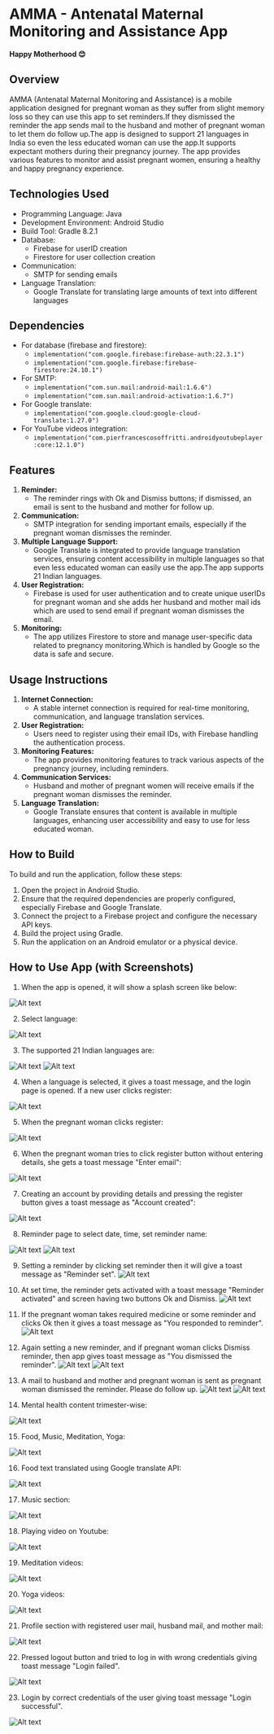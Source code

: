 # AMMA - Antenatal Maternal Monitoring and Assistance App

**Happy Motherhood 😊**

## Overview
AMMA (Antenatal Maternal Monitoring and Assistance) is a mobile application designed for pregnant woman as they suffer from slight memory loss so they can use this app to set reminders.If they dismissed the reminder the app sends mail to the husband and mother of pregnant woman to let them do follow up.The app is designed to support 21 languages in India so even the less educated woman can use the app.It supports expectant mothers during their pregnancy journey. The app provides various features to monitor and assist pregnant women, ensuring a healthy and happy pregnancy experience.

## Technologies Used
- Programming Language: Java
- Development Environment: Android Studio
- Build Tool: Gradle 8.2.1
- Database:
  - Firebase for userID creation
  - Firestore for user collection creation
- Communication:
  - SMTP for sending emails
- Language Translation:
  - Google Translate for translating large amounts of text into different languages

## Dependencies
- For database (firebase and firestore):
  - `implementation("com.google.firebase:firebase-auth:22.3.1")`
  - `implementation("com.google.firebase:firebase-firestore:24.10.1")`
- For SMTP:
  - `implementation("com.sun.mail:android-mail:1.6.6")`
  - `implementation("com.sun.mail:android-activation:1.6.7")`
- For Google translate:
  - `implementation("com.google.cloud:google-cloud-translate:1.27.0")`
- For YouTube videos integration:
  - `implementation("com.pierfrancescosoffritti.androidyoutubeplayer:core:12.1.0")`

## Features
1. **Reminder:**
   - The reminder rings with Ok and Dismiss buttons; if dismissed, an email is sent to the husband and mother for follow up.
2. **Communication:**
   - SMTP integration for sending important emails, especially if the pregnant woman dismisses the reminder.
3. **Multiple Language Support:**
   - Google Translate is integrated to provide language translation services, ensuring content accessibility in multiple languages so that even less educated woman can easily use the app.The app supports 21 Indian languages.
4. **User Registration:**
   - Firebase is used for user authentication and to create unique userIDs for pregnant woman and she adds her husband and mother mail ids which are used to send email if pregnant woman dismisses the email.
5. **Monitoring:**
   - The app utilizes Firestore to store and manage user-specific data related to pregnancy monitoring.Which is handled by Google so the data is safe and secure.

## Usage Instructions
1. **Internet Connection:**
   - A stable internet connection is required for real-time monitoring, communication, and language translation services.
2. **User Registration:**
   - Users need to register using their email IDs, with Firebase handling the authentication process.
3. **Monitoring Features:**
   - The app provides monitoring features to track various aspects of the pregnancy journey, including reminders.
4. **Communication Services:**
   - Husband and mother of pregnant women will receive emails if the pregnant woman dismisses the reminder.
5. **Language Translation:**
   - Google Translate ensures that content is available in multiple languages, enhancing user accessibility and easy to use for less educated woman.

## How to Build
To build and run the application, follow these steps:
1. Open the project in Android Studio.
2. Ensure that the required dependencies are properly configured, especially Firebase and Google Translate.
3. Connect the project to a Firebase project and configure the necessary API keys.
4. Build the project using Gradle.
5. Run the application on an Android emulator or a physical device.

## How to Use App (with Screenshots)
1. When the app is opened, it will show a splash screen like below:

![Alt text](<AMMA Screenshots/1SplashScreen.jpg>)

2. Select language:

![Alt text](<AMMA Screenshots/2 Select Language.jpg>)

3. The supported 21 Indian languages are:

![Alt text](<AMMA Screenshots/3 Language support 1.jpg>)
![Alt text](<AMMA Screenshots/4Language support 2.jpg>)

4. When a language is selected, it gives a toast message, and the login page is opened. If a new user clicks register:

![Alt text](<AMMA Screenshots/5After Selection.jpg>)

5. When the pregnant woman clicks register:

![Alt text](<AMMA Screenshots/6Register1.jpg>)

6. When the pregnant woman tries to click register button without entering details, she gets a toast message "Enter email":

![Alt text](<AMMA Screenshots/7Register2.jpg>)

7. Creating an account by providing details and pressing the register button gives a toast message as "Account created":

![Alt text](<AMMA Screenshots/8Register3.jpg>)

8. Reminder page to select date, time, set reminder name:

![Alt text](<AMMA Screenshots/9Reminder1.jpg>)
![Alt text](<AMMA Screenshots/10Reminder 2.jpg>)

9. Setting a reminder by clicking set reminder then it will give a toast message as "Reminder set".
![Alt text](<AMMA Screenshots/11 Reminder Set.jpg>)

10. At set time, the reminder gets activated with a toast message "Reminder activated" and screen having two buttons Ok and Dismiss.
![Alt text](<AMMA Screenshots/12Reminder Activated.jpg>)

11. If the pregnant woman takes required medicine or some reminder and clicks Ok then it gives a toast message as "You responded to reminder".
![Alt text](<AMMA Screenshots/13 OK.jpg>)

12. Again setting a new reminder, and if pregnant woman clicks Dismiss reminder, then app gives toast message as "You dismissed the reminder".
![Alt text](<AMMA Screenshots/14 Reminder.jpg>)
![Alt text](<AMMA Screenshots/15 Reminder Activated.jpg>)

13. A mail to husband and mother and pregnant woman is sent as pregnant woman dismissed the reminder. Please do follow up.
![Alt text](<AMMA Screenshots/17 Husband.jpg>)
![Alt text](<AMMA Screenshots/18 Mother.jpg>)

14. Mental health content trimester-wise:

![Alt text](<AMMA Screenshots/19 Mental Health.jpg>)

15. Food, Music, Meditation, Yoga:

![Alt text](<AMMA Screenshots/20 F,M,Y,M.jpg>)

16. Food text translated using Google translate API:

![Alt text](<AMMA Screenshots/21Food.jpg>)

17. Music section:

![Alt text](<AMMA Screenshots/22Music.jpg>)

18. Playing video on Youtube:

![Alt text](<AMMA Screenshots/23Music YT.jpg>)

19. Meditation videos:

![Alt text](<AMMA Screenshots/24Meditation.jpg>)

20. Yoga videos:

![Alt text](<AMMA Screenshots/25Yoga.jpg>)

21. Profile section with registered user mail, husband mail, and mother mail:

![Alt text](<AMMA Screenshots/26 Profile.jpg>)

22. Pressed logout button and tried to log in with wrong credentials giving toast message "Login failed".

![Alt text](<AMMA Screenshots/27Invalid user.jpg>)

23. Login by correct credentials of the user giving toast message "Login successful".

![Alt text](<AMMA Screenshots/28Valid user.jpg>)